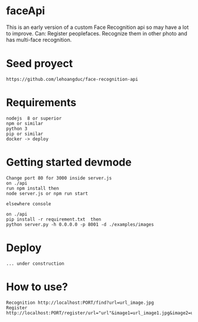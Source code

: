 # faceApi
This is an early version of a custom Face Recognition api so may have a lot to improve.
Can:
Register peoplefaces.
Recognize them in other photo and has multi-face recognition.


# Seed proyect 
    https://github.com/lehoangduc/face-recognition-api
# Requirements
    nodejs  8 or superior
    npm or similar
    python 3
    pip or similar
    docker -> deploy
# Getting started devmode
    Change port 80 for 3000 inside server.js
    on ./api  
    run npm install then 
    node server.js or npm run start
    
    elsewhere console
    
    on ./api 
    pip install -r requirement.txt  then
    python server.py -h 0.0.0.0 -p 8001 -d ./examples/images
# Deploy
    ... under construction
# How to use?
    Recognition http://localhost:PORT/find?url=url_image.jpg 
    Register http://localhost:PORT/register/url="url"&image1=url_image1.jpg&image2=url_image2.jpg&id=person_name
   
